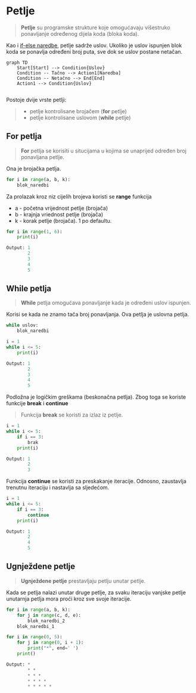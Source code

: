 # Petlje

>**Petlje** su programske strukture koje omogućavaju višestruko ponavljanje 
određenog dijela koda (bloka koda).

Kao i [if-else naredbe](/content/basics/If-else%20naredba), petlje sadrže uslov. Ukoliko je uslov ispunjen blok koda se ponavlja određeni broj puta, sve dok se uslov postane netačan.


```mermaid
graph TD
    Start[Start] --> Condition{Uslov}
    Condition -- Tačno --> Action1[Naredba]
    Condition -- Netačno --> End[End]
    Action1 --> Condition{Uslov}
    
```
Postoje  dvije vrste petlji:

>   - petlje kontrolisane brojačem (**for** petlje)
>   - petlje kontrolisane uslovom (**while** petlje)

## For petlja

>**For** petlja se korisiti u situcijama u kojima se unaprijed određen
broj ponavljana petlje.

Ona je brojačka petlja.
```python
for i in range(a, b, k):
    blok_naredbi
```

Za prolazak kroz niz cijelih brojeva koristi se **range** funkcija

- a - početna vrijednost petlje (brojača)
- b - krajnja vriednost petlje (brojača)
- k - korak petlje (brojača). 1 po defaultu.

```python
for i in range(1, 6):
    print(i)
```

```python
Output: 1
        2
        3
        4
        5
```

## While petlja

>**While** petlja omogućava ponavljanje kada je određeni uslov ispunjen.

Korisi se kada ne znamo tača broj ponavljanja.
Ova petlja je uslovna petlja.
```python
while uslov:
    blok_naredbi
```

```python
i = 1
while i <= 5:
    print(i)

```

```python
Output: 1
        2
        3
        4
        5
```

Podložna je logičkim greškama (beskonačna petlja). Zbog toga se koriste funkcije **break** i **continue**

> Funkcija **break** se koristi za izlaz iz petlje.

```python
i = 1
while i <= 5:
    if i == 3:
        brak
    print(i)
```

```python
Output: 1
        2
        3
```

Funkcija **continue** se koristi za preskakanje iteracije.
Odnosno, zaustavlja trenutnu iteraciju i nastavlja sa sljedećom.

```python
i = 1
while i <= 5:
    if i == 3:
        continue
    print(i)
```

```python
Output: 1
        2
        4
        5
```

## Ugnježdene petlje

>**Ugnježdene petlje** prestavljaju petlju unutar petlje.

Kada se petlja nalazi unutar druge petlje, za svaku iteraciju vanjske petlje unutarnja petlja mora proći kroz sve svoje iteracije.

```python
for i in range(a, b, k):
    for j in range(c, d, e):
        blok_naredbi_2
    blok_naredbi_1
```

```python
for i in range(0, 5):
    for j in range(0, i + 1):
        print("*", end=' ')
    print()
```

```python
Output: *
        * *
        * * *
        * * * *
        * * * * *
```

